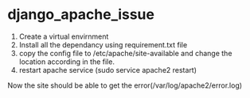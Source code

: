 # django_apache_issue

1. Create a virtual envirnment
2. Install all the dependancy using requirement.txt file
3. copy the config file to /etc/apache/site-available and change the location according in the file.
4. restart apache service (sudo service apache2 restart)

Now the site should be able to get the error(/var/log/apache2/error.log)
